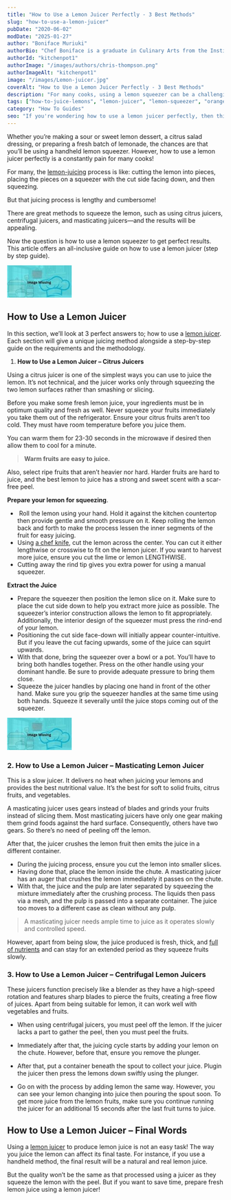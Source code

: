 ```yaml
---
title: "How to Use a Lemon Juicer Perfectly - 3 Best Methods"
slug: "how-to-use-a-lemon-juicer"
pubDate: "2020-06-02"
modDate: "2025-01-27"
author: "Boniface Muriuki"
authorBio: "Chef Boniface is a graduate in Culinary Arts from the Institute of Culinary Education, New York. He has worked in several restaurants and is currently the Head Chef at Cavali Restaurant. He has excelled in developing unique recipes and influencing the menu at the restaurant. He prides himself in sharing his knowledge at thekitchenpot.com where he writes about the best cookware for various recipes.."
authorId: "kitchenpot1"
authorImage: "/images/authors/chris-thompson.png"
authorImageAlt: "kitchenpot1"
image: "/images/Lemon-juicer.jpg"
coverAlt: "How to Use a Lemon Juicer Perfectly - 3 Best Methods"
description: "For many cooks, using a lemon squeezer can be a challenging task, leading to lengthy and cumbersome juicing experiences. This article provides step-by-step guidance on how to use different types of lemon juicers, such as citrus juicers, m"
tags: ["how-to-juice-lemons", "lemon-juicer", "lemon-squeezer", "orange-squeezer"]
category: "How To Guides"
seo: "If you're wondering how to use a lemon juicer perfectly, then this guide offers you unmatched tips that'll revolutionize your juicing experience. Read on!"
---
```


Whether you’re making a sour or sweet lemon dessert, a citrus salad dressing, or preparing a fresh batch of lemonade, the chances are that you’ll be using a handheld lemon squeezer. However, how to use a lemon juicer perfectly is a constantly pain for many cooks!

For many, the [lemon-juicing](https://en.wikipedia.org/wiki/Lemon_squeezer) process is like: cutting the lemon into pieces, placing the pieces on a squeezer with the cut side facing down, and then squeezing.

But that juicing process is lengthy and cumbersome!

There are great methods to squeeze the lemon, such as using citrus juicers, centrifugal juicers, and masticating juicers—and the results will be appealing. 

Now the question is how to use a lemon squeezer to get perfect results. This article offers an all-inclusive guide on how to use a lemon juicer (step by step guide).

![How to use a lemon juicer](images/portablegasgrill.jpg)

## How to Use a Lemon Juicer

In this section, we’ll look at 3 perfect answers to; how to use a [lemon juicer](https://www.countryliving.com/food-drinks/a43942/best-way-to-use-lemon-juicer/). Each section will give a unique juicing method alongside a step-by-step guide on the requirements and the methodology.

1.  **How to Use a Lemon Juicer – Citrus Juicers**

Using a citrus juicer is one of the simplest ways you can use to juice the lemon. It’s not technical, and the juicer works only through squeezing the two lemon surfaces rather than smashing or slicing.

Before you make some fresh lemon juice, your ingredients must be in optimum quality and fresh as well. Never squeeze your fruits immediately you take them out of the refrigerator. Ensure your citrus fruits aren’t too cold. They must have room temperature before you juice them.

You can warm them for 23-30 seconds in the microwave if desired then allow them to cool for a minute.

> **Warm fruits are easy to juice.**

Also, select ripe fruits that aren’t heavier nor hard. Harder fruits are hard to juice, and the best lemon to juice has a strong and sweet scent with a scar-free peel.

**Prepare your lemon for squeezing**.

-    Roll the lemon using your hand. Hold it against the kitchen countertop then provide gentle and smooth pressure on it. Keep rolling the lemon back and forth to make the process lessen the inner segments of the fruit for easy juicing.
-   Using [a chef knife](https://thekitchenpot.com/blog/best-knife-set-under-100//), cut the lemon across the center. You can cut it either lengthwise or crosswise to fit on the lemon juicer. If you want to harvest more juice, ensure you cut the lime or lemon LENGTHWISE.
-   Cutting away the rind tip gives you extra power for using a manual squeezer.

**Extract the Juice** 

-   Prepare the squeezer then position the lemon slice on it. Make sure to place the cut side down to help you extract more juice as possible. The squeezer’s interior construction allows the lemon to fit appropriately. Additionally, the interior design of the squeezer must press the rind-end of your lemon.
-   Positioning the cut side face-down will initially appear counter-intuitive. But if you leave the cut facing upwards, some of the juice can squirt upwards.
-   With that done, bring the squeezer over a bowl or a pot. You’ll have to bring both handles together. Press on the other handle using your dominant handle. Be sure to provide adequate pressure to bring them close.
-   Squeeze the juicer handles by placing one hand in front of the other hand. Make sure you grip the squeezer handles at the same time using both hands. Squeeze it severally until the juice stops coming out of the squeezer.

![](images/portablegasgrill.jpg)

### **2\. How to Use a Lemon Juicer – Masticating Lemon Juicer**

This is a slow juicer. It delivers no heat when juicing your lemons and provides the best nutritional value. It’s the best for soft to solid fruits, citrus fruits, and vegetables.

A masticating juicer uses gears instead of blades and grinds your fruits instead of slicing them. Most masticating juicers have only one gear making them grind foods against the hard surface. Consequently, others have two gears. So there’s no need of peeling off the lemon.

After that, the juicer crushes the lemon fruit then emits the juice in a different container.

-   During the juicing process, ensure you cut the lemon into smaller slices. 
-   Having done that, place the lemon inside the chute. A masticating juicer has an auger that crushes the lemon immediately it passes on the chute.
-   With that, the juice and the pulp are later separated by squeezing the mixture immediately after the crushing process. The liquids then pass via a mesh, and the pulp is passed into a separate container. The juice too moves to a different case as clean without any pulp.

> A masticating juicer needs ample time to juice as it operates slowly and controlled speed.

However, apart from being slow, the juice produced is fresh, thick, and [full of nutrients](https://www.healthline.com/nutrition/foods/lemons) and can stay for an extended period as they squeeze fruits slowly.

### **3\. How to Use a Lemon Juicer – Centrifugal Lemon Juicers** 

These juicers function precisely like a blender as they have a high-speed rotation and features sharp blades to pierce the fruits, creating a free flow of juices. Apart from being suitable for lemon, it can work well with vegetables and fruits.

-   When using centrifugal juicers, you must peel off the lemon. If the juicer lacks a part to gather the peel, then you must peel the fruits.
-   Immediately after that, the juicing cycle starts by adding your lemon on the chute. However, before that, ensure you remove the plunger.

-   After that, put a container beneath the spout to collect your juice. Plugin the juicer then press the lemons down swiftly using the plunger.
-   Go on with the process by adding lemon the same way. However, you can see your lemon changing into juice then pouring the spout soon. To get more juice from the lemon fruits, make sure you continue running the juicer for an additional 15 seconds after the last fruit turns to juice.

## **How to Use a Lemon Juicer – Final Words** 

Using a [lemon juicer](https://www.wikihow.com/Juice-a-Lemon) to produce lemon juice is not an easy task! The way you juice the lemon can affect its final taste. For instance, if you use a handheld method, the final result will be a natural and real lemon juice. 

But the quality won’t be the same as that processed using a juicer as they squeeze the lemon with the peel. But if you want to save time, prepare fresh lemon juice using a lemon juicer!